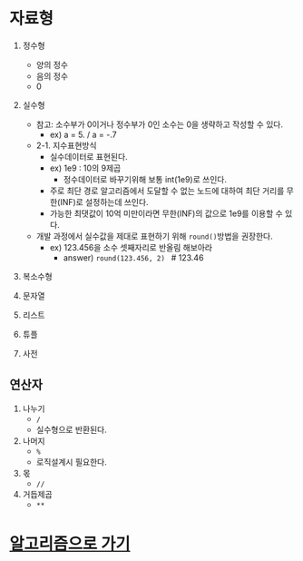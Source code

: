 # 자료형

1. 정수형
   - 양의 정수
   - 음의 정수
   - 0
2. 실수형

   - 참고: 소수부가 0이거나 정수부가 0인 소수는 0을 생략하고 작성할 수 있다.
     - ex) a = 5. / a = -.7
   - 2-1. 지수표현방식
     - 실수데이터로 표현된다.
     - ex) 1e9 : 10의 9제곱
       - 정수데이터로 바꾸기위해 보통 int(1e9)로 쓰인다.
     - 주로 최단 경로 알고리즘에서 도달할 수 없는 노드에 대하여 최단 거리를 무한(INF)로 설정하는데 쓰인다.
     - 가능한 최댓값이 10억 미만이라면 무한(INF)의 값으로 1e9를 이용할 수 있다.
   - 개발 과정에서 실수값을 제대로 표현하기 위해 `round()`방법을 권장한다.
     - ex) 123.456을 소수 셋째자리로 반올림 해보아라
       - answer) `round(123.456, 2) ` # 123.46

3. 복소수형
4. 문자열
5. 리스트
6. 튜플
7. 사전

## 연산자

1. 나누기
   - `/`
   - 실수형으로 반환된다.
2. 나머지
   - `%`
   - 로직설계시 필요한다.
3. 몫
   - `//`
4. 거듭제곱
   - `**`

# [알고리즘으로 가기](../Algorithm/README.md)
